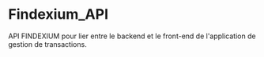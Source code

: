 # Findexium_API
API FINDEXIUM pour lier entre le backend et le front-end de l'application de gestion de transactions.
